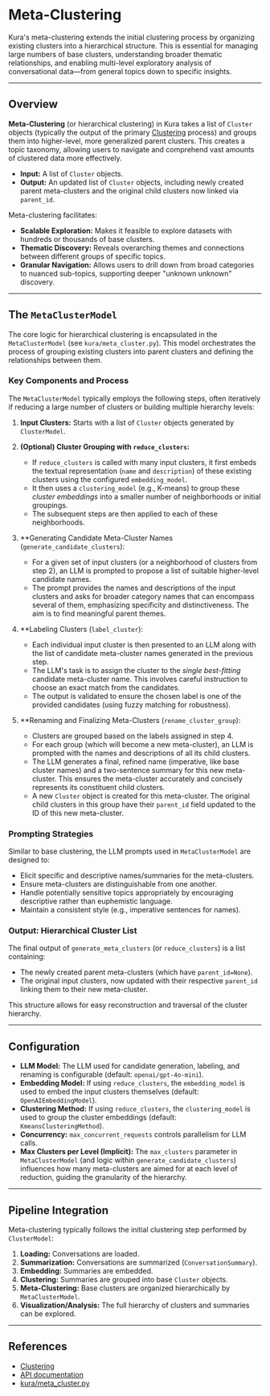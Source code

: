 # Meta-Clustering

Kura's meta-clustering extends the initial clustering process by organizing existing clusters into a hierarchical structure. This is essential for managing large numbers of base clusters, understanding broader thematic relationships, and enabling multi-level exploratory analysis of conversational data—from general topics down to specific insights.

---

## Overview

**Meta-Clustering** (or hierarchical clustering) in Kura takes a list of `Cluster` objects (typically the output of the primary [Clustering](clustering.md) process) and groups them into higher-level, more generalized parent clusters. This creates a topic taxonomy, allowing users to navigate and comprehend vast amounts of clustered data more effectively.

- **Input:** A list of `Cluster` objects.
- **Output:** An updated list of `Cluster` objects, including newly created parent meta-clusters and the original child clusters now linked via `parent_id`.

Meta-clustering facilitates:
- **Scalable Exploration:** Makes it feasible to explore datasets with hundreds or thousands of base clusters.
- **Thematic Discovery:** Reveals overarching themes and connections between different groups of specific topics.
- **Granular Navigation:** Allows users to drill down from broad categories to nuanced sub-topics, supporting deeper "unknown unknown" discovery.

---

## The `MetaClusterModel`

The core logic for hierarchical clustering is encapsulated in the `MetaClusterModel` (see `kura/meta_cluster.py`). This model orchestrates the process of grouping existing clusters into parent clusters and defining the relationships between them.

### Key Components and Process

The `MetaClusterModel` typically employs the following steps, often iteratively if reducing a large number of clusters or building multiple hierarchy levels:

1.  **Input Clusters:** Starts with a list of `Cluster` objects generated by `ClusterModel`.

2.  **(Optional) Cluster Grouping with `reduce_clusters`:**
    *   If `reduce_clusters` is called with many input clusters, it first embeds the textual representation (`name` and `description`) of these existing clusters using the configured `embedding_model`.
    *   It then uses a `clustering_model` (e.g., K-means) to group these *cluster embeddings* into a smaller number of neighborhoods or initial groupings.
    *   The subsequent steps are then applied to each of these neighborhoods.

3.  **Generating Candidate Meta-Cluster Names (`generate_candidate_clusters`):
    *   For a given set of input clusters (or a neighborhood of clusters from step 2), an LLM is prompted to propose a list of suitable higher-level candidate names.
    *   The prompt provides the names and descriptions of the input clusters and asks for broader category names that can encompass several of them, emphasizing specificity and distinctiveness. The aim is to find meaningful parent themes.

4.  **Labeling Clusters (`label_cluster`):
    *   Each individual input cluster is then presented to an LLM along with the list of candidate meta-cluster names generated in the previous step.
    *   The LLM's task is to assign the cluster to the *single best-fitting* candidate meta-cluster name. This involves careful instruction to choose an exact match from the candidates.
    *   The output is validated to ensure the chosen label is one of the provided candidates (using fuzzy matching for robustness).

5.  **Renaming and Finalizing Meta-Clusters (`rename_cluster_group`):
    *   Clusters are grouped based on the labels assigned in step 4.
    *   For each group (which will become a new meta-cluster), an LLM is prompted with the names and descriptions of all its child clusters.
    *   The LLM generates a final, refined name (imperative, like base cluster names) and a two-sentence summary for this new meta-cluster. This ensures the meta-cluster accurately and concisely represents its constituent child clusters.
    *   A new `Cluster` object is created for this meta-cluster. The original child clusters in this group have their `parent_id` field updated to the ID of this new meta-cluster.

### Prompting Strategies

Similar to base clustering, the LLM prompts used in `MetaClusterModel` are designed to:
- Elicit specific and descriptive names/summaries for the meta-clusters.
- Ensure meta-clusters are distinguishable from one another.
- Handle potentially sensitive topics appropriately by encouraging descriptive rather than euphemistic language.
- Maintain a consistent style (e.g., imperative sentences for names).

### Output: Hierarchical Cluster List

The final output of `generate_meta_clusters` (or `reduce_clusters`) is a list containing:
- The newly created parent meta-clusters (which have `parent_id=None`).
- The original input clusters, now updated with their respective `parent_id` linking them to their new meta-cluster.

This structure allows for easy reconstruction and traversal of the cluster hierarchy.

---

## Configuration

- **LLM Model:** The LLM used for candidate generation, labeling, and renaming is configurable (default: `openai/gpt-4o-mini`).
- **Embedding Model:** If using `reduce_clusters`, the `embedding_model` is used to embed the input clusters themselves (default: `OpenAIEmbeddingModel`).
- **Clustering Method:** If using `reduce_clusters`, the `clustering_model` is used to group the cluster embeddings (default: `KmeansClusteringMethod`).
- **Concurrency:** `max_concurrent_requests` controls parallelism for LLM calls.
- **Max Clusters per Level (Implicit):** The `max_clusters` parameter in `MetaClusterModel` (and logic within `generate_candidate_clusters`) influences how many meta-clusters are aimed for at each level of reduction, guiding the granularity of the hierarchy.

---

## Pipeline Integration

Meta-clustering typically follows the initial clustering step performed by `ClusterModel`:

1.  **Loading:** Conversations are loaded.
2.  **Summarization:** Conversations are summarized (`ConversationSummary`).
3.  **Embedding:** Summaries are embedded.
4.  **Clustering:** Summaries are grouped into base `Cluster` objects.
5.  **Meta-Clustering:** Base clusters are organized hierarchically by `MetaClusterModel`.
6.  **Visualization/Analysis:** The full hierarchy of clusters and summaries can be explored.

---

## References

- [Clustering](clustering.md)
- [API documentation](../api/index.md)
- [kura/meta_cluster.py](../../kura/meta_cluster.py)
